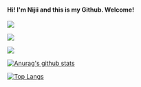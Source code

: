 #### Hi! I'm Nijii and this is my Github. Welcome!
![](https://visitor-badge.glitch.me/badge?page_id=NijiiD.NijiiD.readme)
<br />

![](https://media.giphy.com/media/1gVUhlXhETaRRxzeHO/giphy.gif)  

<img align="center" src="https://github-readme-stats.vercel.app/api/<top-langs>/?username=<USERNAME>&theme=<THEME_NAME>" />

[![Anurag's github stats](https://github-readme-stats.vercel.app/api?username=NijiiD)](https://github.com/anuraghazra/github-readme-stats)

[![Top Langs](https://github-readme-stats.vercel.app/api/top-langs/?username=NijiiD)](https://github.com/anuraghazra/github-readme-stats)


